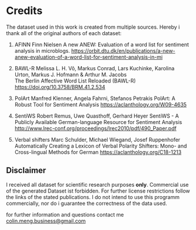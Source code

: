 # Credits

The dataset used in this work is created from multiple sources. Hereby i thank all of the original authors of each dataset:

1. AFINN
    Finn Nielsen 
    A new ANEW: Evaluation of a word list for sentiment analysis in
    microblogs. 
    https://orbit.dtu.dk/en/publications/a-new-anew-evaluation-of-a-word-list-for-sentiment-analysis-in-mi


2. BAWL-R
    Melissa L. H. Võ, Markus Conrad, Lars Kuchinke, Karolina Urton, Markus J. Hofmann & Arthur M. Jacobs    
    The Berlin Affective Word List Reloaded (BAWL-R)    
    https://doi.org/10.3758/BRM.41.2.534
    


3. PolArt
    Manfred Klenner, Angela Fahrni, Stefanos Petrakis
    PolArt: A Robust Tool for Sentiment Analysis
    https://aclanthology.org/W09-4635


4. SentiWS
    Robert Remus, Uwe Quasthoff, Gerhard Heyer
    SentiWS - A Publicly Available German-language Resource for Sentiment Analysis
    http://www.lrec-conf.org/proceedings/lrec2010/pdf/490_Paper.pdf

5. Verbal shifters
    Marc Schulder, Michael Wiegand, Josef Ruppenhofer
    Automatically Creating a Lexicon of Verbal Polarity Shifters: Mono- and Cross-lingual Methods for German
    https://aclanthology.org/C18-1213

## Disclaimer
I received all dataset for scientific research purposes **only**. Commercial use of the generated Dataset ist forbidden. For further license restrictions follow the links of the stated publications. I do not intend to use this programm commercially, nor do i guarantee the correctness of the data used.

for further information and questions contact me
<colin.meng.business@gmail.com>

